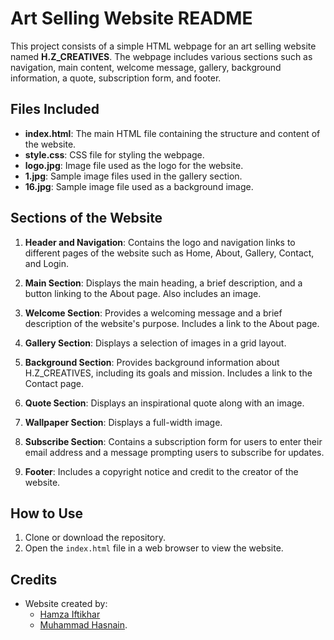 # Art Selling Website README

This project consists of a simple HTML webpage for an art selling website named **H.Z_CREATIVES**. The webpage includes various sections such as navigation, main content, welcome message, gallery, background information, a quote, subscription form, and footer.

## Files Included

- **index.html**: The main HTML file containing the structure and content of the website.
- **style.css**: CSS file for styling the webpage.
- **logo.jpg**: Image file used as the logo for the website.
- **1.jpg**: Sample image files used in the gallery section.
- **16.jpg**: Sample image file used as a background image.

## Sections of the Website

1. **Header and Navigation**: Contains the logo and navigation links to different pages of the website such as Home, About, Gallery, Contact, and Login.

2. **Main Section**: Displays the main heading, a brief description, and a button linking to the About page. Also includes an image.

3. **Welcome Section**: Provides a welcoming message and a brief description of the website's purpose. Includes a link to the About page.

4. **Gallery Section**: Displays a selection of images in a grid layout.

5. **Background Section**: Provides background information about H.Z_CREATIVES, including its goals and mission. Includes a link to the Contact page.

6. **Quote Section**: Displays an inspirational quote along with an image.

7. **Wallpaper Section**: Displays a full-width image.

8. **Subscribe Section**: Contains a subscription form for users to enter their email address and a message prompting users to subscribe for updates.

9. **Footer**: Includes a copyright notice and credit to the creator of the website.

## How to Use

1. Clone or download the repository.
2. Open the `index.html` file in a web browser to view the website.

## Credits

- Website created by:
    - [Hamza Iftikhar](https://github.com/hamzaiftkhar)
    - [Muhammad Hasnain](https://github.com/Muhammad-hasnain96).

